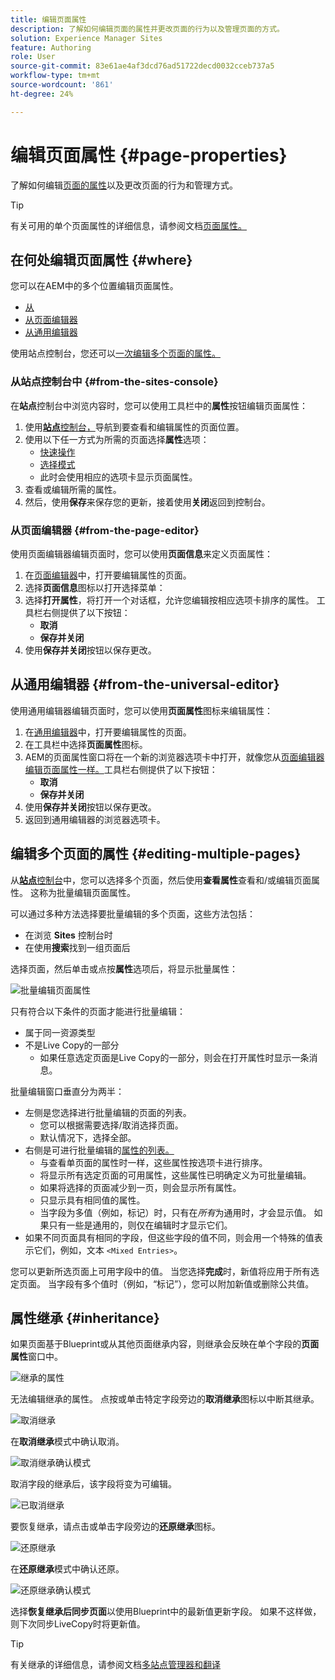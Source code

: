 ```yaml
---
title: 编辑页面属性
description: 了解如何编辑页面的属性并更改页面的行为以及管理页面的方式。
solution: Experience Manager Sites
feature: Authoring
role: User
source-git-commit: 83e61ae4af3dcd76ad51722decd0032cceb737a5
workflow-type: tm+mt
source-wordcount: '861'
ht-degree: 24%

---
```



# 编辑页面属性 {#page-properties}

了解如何编辑[页面的属性](/help/sites-cloud/authoring/sites-console/page-properties.md)以及更改页面的行为和管理方式。

>[!TIP]
>
>有关可用的单个页面属性的详细信息，请参阅文档[页面属性。](/help/sites-cloud/authoring/sites-console/page-properties.md)

## 在何处编辑页面属性 {#where}

您可以在AEM中的多个位置编辑页面属性。

* [从 ](#from-the-sites-console)
* [从页面编辑器](#from-the-page-editor)
* [从通用编辑器](#from-the-universal-editor)

使用站点控制台，您还可以[一次编辑多个页面的属性。](#editing-multiple-pages)

### 从站点控制台中 {#from-the-sites-console}

在&#x200B;**站点**&#x200B;控制台中浏览内容时，您可以使用工具栏中的&#x200B;**属性**&#x200B;按钮编辑页面属性：

1. 使用&#x200B;[**站点**&#x200B;控制台，](/help/sites-cloud/authoring/sites-console/introduction.md)导航到要查看和编辑属性的页面位置。
1. 使用以下任一方式为所需的页面选择&#x200B;**属性**&#x200B;选项：
   * [快速操作](/help/sites-cloud/authoring/basic-handling.md#quick-actions)
   * [选择模式](/help/sites-cloud/authoring/basic-handling.md#selecting-resources)
   * 此时会使用相应的选项卡显示页面属性。
1. 查看或编辑所需的属性。
1. 然后，使用&#x200B;**保存**&#x200B;来保存您的更新，接着使用&#x200B;**关闭**&#x200B;返回到控制台。

### 从页面编辑器 {#from-the-page-editor}

使用页面编辑器编辑页面时，您可以使用&#x200B;**页面信息**&#x200B;来定义页面属性：

1. 在[页面编辑器](/help/sites-cloud/authoring/page-editor/introduction.md)中，打开要编辑属性的页面。
1. 选择&#x200B;**页面信息**&#x200B;图标以打开选择菜单：
1. 选择&#x200B;**打开属性**，将打开一个对话框，允许您编辑按相应选项卡排序的属性。 工具栏右侧提供了以下按钮：
   * **取消**
   * **保存并关闭**
1. 使用&#x200B;**保存并关闭**&#x200B;按钮以保存更改。

## 从通用编辑器 {#from-the-universal-editor}

使用通用编辑器编辑页面时，您可以使用&#x200B;**页面属性**&#x200B;图标来编辑属性：

1. 在[通用编辑器](/help/sites-cloud/authoring/universal-editor/authoring.md#page-properties)中，打开要编辑属性的页面。
1. 在工具栏中选择&#x200B;**页面属性**&#x200B;图标。
1. AEM的页面属性窗口将在一个新的浏览器选项卡中打开，就像您从[页面编辑器编辑页面属性一样。](#from-the-page-editor)工具栏右侧提供了以下按钮：
   * **取消**
   * **保存并关闭**
1. 使用&#x200B;**保存并关闭**&#x200B;按钮以保存更改。
1. 返回到通用编辑器的浏览器选项卡。

## 编辑多个页面的属性 {#editing-multiple-pages}

从&#x200B;[**站点**&#x200B;控制台](/help/sites-cloud/authoring/sites-console/introduction.md)中，您可以选择多个页面，然后使用&#x200B;**查看属性**&#x200B;查看和/或编辑页面属性。 这称为批量编辑页面属性。

可以通过多种方法选择要批量编辑的多个页面，这些方法包括：

* 在浏览 **Sites** 控制台时
* 在使用&#x200B;**搜索**&#x200B;找到一组页面后

选择页面，然后单击或点按&#x200B;**属性**&#x200B;选项后，将显示批量属性：

![批量编辑页面属性](/help/sites-cloud/authoring/assets/page-properties-bulk-edit.png)

只有符合以下条件的页面才能进行批量编辑：

* 属于同一资源类型
* 不是Live Copy的一部分
   * 如果任意选定页面是Live Copy的一部分，则会在打开属性时显示一条消息。

批量编辑窗口垂直分为两半：

* 左侧是您选择进行批量编辑的页面的列表。
   * 您可以根据需要选择/取消选择页面。
   * 默认情况下，选择全部。
* 右侧是可进行批量编辑的[属性的列表。](/help/implementing/developing/extending/bulk-editor.md)
   * 与查看单页面的属性时一样，这些属性按选项卡进行排序。
   * 将显示所有选定页面的可用属性，这些属性已明确定义为可批量编辑。
   * 如果将选择的页面减少到一页，则会显示所有属性。
   * 只显示具有相同值的属性。
   * 当字段为多值（例如，标记）时，只有在&#x200B;*所有*&#x200B;为通用时，才会显示值。 如果只有一些是通用的，则仅在编辑时才显示它们。
* 如果不同页面具有相同的字段，但这些字段的值不同，则会用一个特殊的值表示它们，例如，文本 `<Mixed Entries>`。

您可以更新所选页面上可用字段中的值。 当您选择&#x200B;**完成**&#x200B;时，新值将应用于所有选定页面。 当字段有多个值时（例如，“标记”），您可以附加新值或删除公共值。

## 属性继承 {#inheritance}

如果页面基于Blueprint或从其他页面继承内容，则继承会反映在单个字段的&#x200B;**页面属性**&#x200B;窗口中。

![继承的属性](assets/property-inhertiance.png)

无法编辑继承的属性。 点按或单击特定字段旁边的&#x200B;**取消继承**&#x200B;图标以中断其继承。

![取消继承](assets/cancel-inheritance.png)

在&#x200B;**取消继承**&#x200B;模式中确认取消。

![取消继承确认模式](assets/cancel-inheriance-confirmation.png)

取消字段的继承后，该字段将变为可编辑。

![已取消继承](assets/property-inheritance-broken.png)

要恢复继承，请点击或单击字段旁边的&#x200B;**还原继承**&#x200B;图标。

![还原继承](assets/revert-inheritance.png)

在&#x200B;**还原继承**&#x200B;模式中确认还原。

![还原继承确认模式](assets/revert-inhertiance-confirmation.png)

选择&#x200B;**恢复继承后同步页面**&#x200B;以使用Blueprint中的最新值更新字段。 如果不这样做，则下次同步LiveCopy时将更新值。

>[!TIP]
>
>有关继承的详细信息，请参阅文档[多站点管理器和翻译](/help/sites-cloud/administering/msm-and-translation.md)
